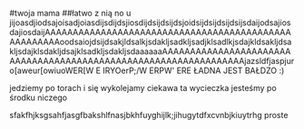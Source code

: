 #twoja mama
##łatwo z nią
no u
jijoasdjiodsajoisadjoiasdijsdijdsjiosdijdsijdsijdsjoidsijdsijdsijdsijsdaijodsajiosdajiosdaijAAAAAAAAAAAAAAAAAAAAAAAAAAAAAAAAAAAAAAAAAAAAAAAAAAAAAoodsaiojdsijdsakjldsalkjsdakljsadkljsadjklsadlkjsdajkldsakljdsakljsdajklsdakljdsajklsadkljsdakljsdaaaaaaAAAAAAAAAAAAAAAAAAAAAAAAAAAAAAAAAAAAAAAAAAAAAAAAAAAAAAAAAAAAAAAAAjazsldfjaspjuro[aweur[owiuoWER[W E IRYOerP;/W ERPW' ERE ŁADNA JEST BAŁDZO :)


jedziemy po torach i się wykolejamy
ciekawa ta wycieczka
jesteśmy po środku niczego

sfakfhjksgsahfjasgfbakshlfnasjbkhfuyghijlk;jihugytdfxcvnbjkiuytrhg 
proste
